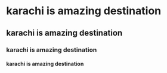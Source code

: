 #  karachi is  amazing destination
##  karachi is  amazing destination
### karachi is  amazing destination
#### karachi is  amazing destination

